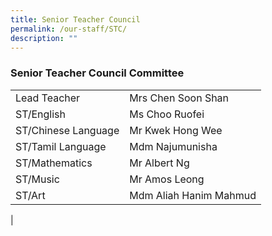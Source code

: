 ```yaml
---
title: Senior Teacher Council
permalink: /our-staff/STC/
description: ""
---
```

### **Senior Teacher Council Committee**

|||
|-----|-----|
| Lead Teacher | Mrs Chen Soon Shan  | 
| ST/English | Ms Choo Ruofei  | 
| ST/Chinese Language | Mr Kwek Hong Wee |
| ST/Tamil Language | Mdm Najumunisha |
| ST/Mathematics | Mr Albert Ng |
| ST/Music | Mr Amos Leong |
| ST/Art | Mdm Aliah Hanim Mahmud  | 
|